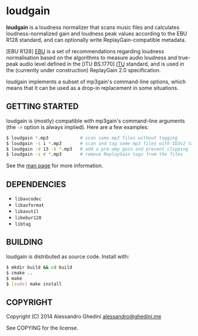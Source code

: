 loudgain
========

**loudgain** is a loudness normalizer that scans music files and calculates
loudness-normalized gain and loudness peak values according to the EBU R128
standard, and can optionally write ReplayGain-compatible metadata.

[EBU R128] [EBU] is a set of recommendations regarding loudness normalisation
based on the algorithms to measure audio loudness and true-peak audio level
defined in the [ITU BS.1770] [ITU] standard, and is used in the (currently under
construction) ReplayGain 2.0 specification.

loudgain implements a subset of mp3gain's command-line options, which means that
it can be used as a drop-in replacement in some situations.

[EBU]: https://tech.ebu.ch/loudness
[ITU]: http://www.itu.int/rec/R-REC-BS.1770/en

## GETTING STARTED

loudgain is (mostly) compatible with mp3gain's command-line arguments (the `-r`
option is always implied). Here are a few examples:

```bash
$ loudgain *.mp3            # scan some mp3 files without tagging
$ loudgain -s i *.mp3       # scan and tag some mp3 files with ID3v2 tags
$ loudgain -d 13 -k *.mp3   # add a pre-amp gain and prevent clipping
$ loudgain -s r *.mp3       # remove ReplayGain tags from the files
```

See the [man page](http://ghedo.github.io/loudgain/) for more information.

## DEPENDENCIES

 * `libavcodec`
 * `libavformat`
 * `libavutil`
 * `libebur128`
 * `libtag`

## BUILDING

loudgain is distributed as source code. Install with:

```bash
$ mkdir build && cd build
$ cmake ..
$ make
$ [sudo] make install
```

## COPYRIGHT

Copyright (C) 2014 Alessandro Ghedini <alessandro@ghedini.me>

See COPYING for the license.
